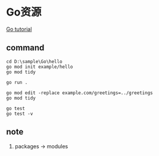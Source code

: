 # Go资源
[Go tutorial](https://go.dev/doc/tutorial/)

## command
```
cd D:\sample\Go\hello
go mod init example/hello
go mod tidy

go run .
```
```
go mod edit -replace example.com/greetings=../greetings
go mod tidy
```
```
go test
go test -v
```
## note
1. packages -> modules